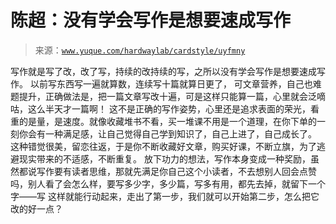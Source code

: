 # 陈超：没有学会写作是想要速成写作

> 来源：[`www.yuque.com/hardwaylab/cardstyle/uyfmny`](https://www.yuque.com/hardwaylab/cardstyle/uyfmny)

<ne-p id="a20d224c568e48b9d67847a2c66a8c01_p_0" data-lake-id="a20d224c568e48b9d67847a2c66a8c01_p_0"><ne-text id="u4f1f10f3">写作就是写了改，改了写，持续的改持续的写，之所以没有学会写作是想要速成写作。</ne-text></ne-p> <ne-p id="e4b28926762602c6600a5680b20471f4" data-lake-id="e4b28926762602c6600a5680b20471f4"><ne-text id="u29e4dc5c">以前写东西写一遍就算数，连续写十篇就算日更了， 可文章营养，自己也难题提升，正确做法是，把一篇文章写改十遍，可是这样只能算一篇，心里就会泛嘀咕，这么半天才一篇啊！</ne-text></ne-p> <ne-p id="629b34c9f2f6f40f53b6f2f6144b03e8" data-lake-id="629b34c9f2f6f40f53b6f2f6144b03e8"><ne-text id="u39e5ac90">这不是正确的写作姿势，心里还是追求表面的荣光，看重的是量，是速度。就像收藏堆书不看，买一堆课不用是一个道理，在你下单的一刻你会有一种满足感，让自己觉得自己学到知识了，自己上进了，自己成长了。</ne-text></ne-p> <ne-p id="11e53b7965f5077d32b079de3772e7a3" data-lake-id="11e53b7965f5077d32b079de3772e7a3"><ne-text id="u1f0598ab">这种错觉很美，留恋往返，于是你不断收藏好文章，购买好课，不断立旗，为了逃避现实带来的不适感，不断重复。</ne-text></ne-p> <ne-p id="b1d1faadf530a511998f1bc631f1c240" data-lake-id="b1d1faadf530a511998f1bc631f1c240"><ne-text id="ud8458177">放下功力的想法，写作本身变成一种奖励，虽然都说写作要有读者思维，那就先满足你自己这个小读者，不去想别人回会点赞吗，别人看了会怎么样，要写多少字，多少篇，写多有用，都先去掉，就留下一个字——写 这样就能行动起来，走出了第一步，我们就可以开始第二步，怎么把它改的好一点？</ne-text></ne-p>